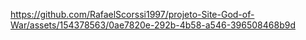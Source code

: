 


https://github.com/RafaelScorssi1997/projeto-Site-God-of-War/assets/154378563/0ae7820e-292b-4b58-a546-396508468b9d

